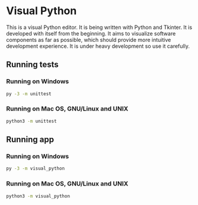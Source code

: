 # Visual Python

This is a visual Python editor.
It is being written with Python and Tkinter.
It is developed with itself from the beginning.
It aims to visualize software components as far as possible, which should provide more intuitive development experience.
It is under heavy development so use it carefully.

## Running tests

### Running on Windows

```sh
py -3 -m unittest
```

### Running on Mac OS, GNU/Linux and UNIX

```sh
python3 -m unittest
```

## Running app

### Running on Windows

```sh
py -3 -m visual_python
```

### Running on Mac OS, GNU/Linux and UNIX

```sh
python3 -m visual_python
```